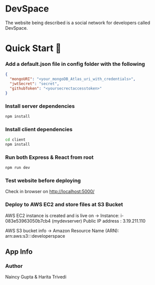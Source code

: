 # DevSpace

The website being described is a social network for developers called DevSpace. 

# Quick Start 🚀

### Add a default.json file in config folder with the following

```json
{
  "mongoURI": "<your_mongoDB_Atlas_uri_with_credentials>",
  "jwtSecret": "secret",
  "githubToken": "<yoursecrectaccesstoken>"
}
```

### Install server dependencies

```bash
npm install
```

### Install client dependencies

```bash
cd client
npm install
```

### Run both Express & React from root

```bash
npm run dev
```


### Test website before deploying

Check in browser on [http://localhost:5000/](http://localhost:5000/)

### Deploy to AWS EC2 and store files at S3 Bucket

AWS EC2 instance is created and is live on ->
Instance: i-083e53963050b7cb4 (mydevserver)
Public IP address : 3.19.211.110

AWS S3 bucket info -> 
Amazon Resource Name (ARN): arn:aws:s3:::developerspace


## App Info

### Author

Naincy Gupta & Harita Trivedi
